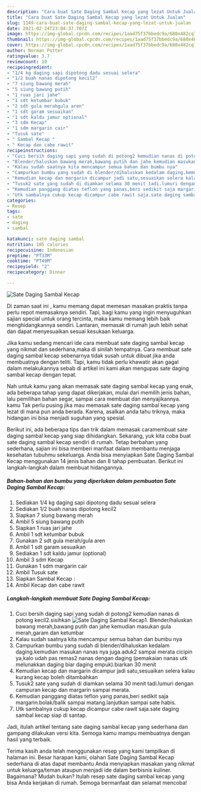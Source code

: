 ```yaml
---
description: "Cara buat Sate Daging Sambal Kecap yang lezat Untuk Jualan"
title: "Cara buat Sate Daging Sambal Kecap yang lezat Untuk Jualan"
slug: 1149-cara-buat-sate-daging-sambal-kecap-yang-lezat-untuk-jualan
date: 2021-02-24T23:04:37.707Z
image: https://img-global.cpcdn.com/recipes/1aad75f37bbedc9a/680x482cq70/sate-daging-sambal-kecap-foto-resep-utama.jpg
thumbnail: https://img-global.cpcdn.com/recipes/1aad75f37bbedc9a/680x482cq70/sate-daging-sambal-kecap-foto-resep-utama.jpg
cover: https://img-global.cpcdn.com/recipes/1aad75f37bbedc9a/680x482cq70/sate-daging-sambal-kecap-foto-resep-utama.jpg
author: Norman Potter
ratingvalue: 3.7
reviewcount: 10
recipeingredient:
- "1/4 kg daging sapi dipotong dadu sesuai selera"
- "1/2 buah nanas dipotong kecil2"
- "7 siung bawang merah"
- "5 siung bawang putih"
- "1 ruas jari jahe"
- "1 sdt ketumbar bubuk"
- "2 sdt gula merahgula aren"
- "1 sdt garam sesuaikan"
- "1 sdt kaldu jamur optional"
- "3 sdm Kecap"
- "1 sdm margarin cair"
- "Tusuk sate"
- " Sambal Kecap "
- " Kecap dan cabe rawit"
recipeinstructions:
- "Cuci bersih daging sapi yang sudah di potong2 kemudian nanas di potong kecil2.sisihkan"
- "Blender/haluskan bawang merah,bawang putih dan jahe kemudian masukan gula merah,garam dan ketumbar"
- "Kalau sudah saatnya kita mencampur semua bahan dan bumbu nya"
- "Campurkan bumbu yang sudah di blender/dihaluskan kedalam daging.kemudian masukan nanas nya juga.aduk2 sampai merata cicipin ya,kalo udah pas remas2 nanas dengan daging (pemakaian nanas utk melunakkan daging biar daging empuk).biarkan 30 menit"
- "Kemudian kecap dan margarin dicampur jadi satu,sesuaikan selera kalau kurang kecap boleh ditambahkan"
- "Tusuk2 sate yang sudah di diamkan selama 30 menit tadi.lumuri dengan campuran kecap dan margarin sampai merata."
- "Kemudian panggang diatas teflon yang panas,beri sedikit saja margarin.bolak/balik sampai matang.lanjutkan sampai sate habis."
- "Utk sambalnya cukup kecap dicampur cabe rawit saja.sate daging sambal kecap siap di santap."
categories:
- Resep
tags:
- sate
- daging
- sambal

katakunci: sate daging sambal 
nutrition: 105 calories
recipecuisine: Indonesian
preptime: "PT33M"
cooktime: "PT49M"
recipeyield: "2"
recipecategory: Dinner

---
```



![Sate Daging Sambal Kecap](https://img-global.cpcdn.com/recipes/1aad75f37bbedc9a/680x482cq70/sate-daging-sambal-kecap-foto-resep-utama.jpg)

Di zaman  saat ini , kamu memang dapat memesan masakan praktis tanpa perlu repot memasaknya sendiri. Tapi, bagi kamu yang ingin menyuguhkan sajian special untuk orang tercinta, maka kamu memang lebih baik menghidangkannya sendiri. Lantaran, memasak di rumah jauh lebih sehat dan dapat menyesuaikan sesuai kesukaan keluarga.

Jika kamu sedang mencari ide cara membuat sate daging sambal kecap yang nikmat dan sederhana,maka di sinilah tempatnya. Cara membuat sate daging sambal kecap  sebenarnya tidak susah untuk dibuat jika anda membuatnya dengan teliti. Tapi, kamu tidak perlu khawatir akan gagal dalam melakukannya 
sebab di artikel ini kami akan mengupas sate daging sambal kecap dengan tepat.  



Nah untuk kamu yang akan memasak sate daging sambal kecap yang enak, ada beberapa tahap yang dapat dikerjakan, mulai dari memilih jenis bahan, lalu pemilihan bahan segar, sampai cara membuat dan menyajikannya. kamu Tak perlu pusing jika mau memasak sate daging sambal kecap yang lezat di mana pun anda berada. Karena, asalkan anda  tahu triknya, maka hidangan ini bisa menjadi suguhan yang spesial.

Berikut ini, ada beberapa tips dan trik dalam memasak caramembuat sate daging sambal kecap yang siap dihidangkan. Sekarang, yuk kita coba buat sate daging sambal kecap sendiri di rumah. Tetap berbahan yang sederhana, sajian ini bisa memberi manfaat dalam membantu menjaga kesehatan tubuhmu sekeluarga. Anda bisa menyiapkan Sate Daging Sambal Kecap menggunakan 14 jenis bahan dan 8 tahap pembuatan. Berikut ini langkah-langkah dalam membuat hidangannya.

<!--inarticleads1-->

##### Bahan-bahan dan bumbu yang diperlukan dalam pembuatan Sate Daging Sambal Kecap:

1. Sediakan 1/4 kg daging sapi dipotong dadu sesuai selera
1. Sediakan 1/2 buah nanas dipotong kecil2
1. Siapkan 7 siung bawang merah
1. Ambil 5 siung bawang putih
1. Siapkan 1 ruas jari jahe
1. Ambil 1 sdt ketumbar bubuk
1. Gunakan 2 sdt gula merah/gula aren
1. Ambil 1 sdt garam sesuaikan
1. Sediakan 1 sdt kaldu jamur (optional)
1. Ambil 3 sdm Kecap
1. Gunakan 1 sdm margarin cair
1. Ambil Tusuk sate
1. Siapkan  Sambal Kecap :
1. Ambil  Kecap dan cabe rawit




<!--inarticleads2-->

##### Langkah-langkah membuat Sate Daging Sambal Kecap:

1. Cuci bersih daging sapi yang sudah di potong2 kemudian nanas di potong kecil2.sisihkan
<img src="https://img-global.cpcdn.com/steps/771c85f623bd3154/160x128cq70/sate-daging-sambal-kecap-langkah-memasak-1-foto.jpg" alt="Sate Daging Sambal Kecap">1. Blender/haluskan bawang merah,bawang putih dan jahe kemudian masukan gula merah,garam dan ketumbar
1. Kalau sudah saatnya kita mencampur semua bahan dan bumbu nya
1. Campurkan bumbu yang sudah di blender/dihaluskan kedalam daging.kemudian masukan nanas nya juga.aduk2 sampai merata cicipin ya,kalo udah pas remas2 nanas dengan daging (pemakaian nanas utk melunakkan daging biar daging empuk).biarkan 30 menit
1. Kemudian kecap dan margarin dicampur jadi satu,sesuaikan selera kalau kurang kecap boleh ditambahkan
1. Tusuk2 sate yang sudah di diamkan selama 30 menit tadi.lumuri dengan campuran kecap dan margarin sampai merata.
1. Kemudian panggang diatas teflon yang panas,beri sedikit saja margarin.bolak/balik sampai matang.lanjutkan sampai sate habis.
1. Utk sambalnya cukup kecap dicampur cabe rawit saja.sate daging sambal kecap siap di santap.




Jadi, itulah artikel tentang  sate daging sambal kecap  yang sederhana dan gampang dilakukan versi kita. Semoga kamu mampu membuatnya dengan hasil yang terbaik. 

Terima kasih anda telah menggunakan resep yang kami tampilkan di halaman ini. Besar harapan kami, olahan  Sate Daging Sambal Kecap sederhana di atas dapat membantu Anda menyiapkan masakan yang nikmat untuk keluarga/teman ataupun menjadi ide dalam berbisnis kuliner. Bagaimana? Mudah bukan? Itulah resep sate daging sambal kecap yang bisa Anda kerjakan di rumah. Semoga bermanfaat dan selamat mencoba!

